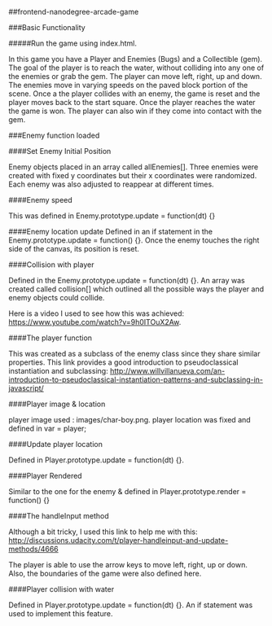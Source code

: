 ##frontend-nanodegree-arcade-game

###Basic Functionality

#####Run the game using index.html.

In this game you have a Player and Enemies (Bugs) and a Collectible (gem). The goal of the player is to reach the water, without colliding into any one of the enemies or grab the gem. The player can move left, right, up and down. The enemies move in varying speeds on the paved block portion of the scene. Once a the player collides with an enemy, the game is reset and the player moves back to the start square. Once the player reaches the water the game is won.  The player can also win if they come into contact with the gem.


###Enemy function loaded

####Set Enemy Initial Position

Enemy objects placed in an array called allEnemies[].  Three enemies were created with fixed y coordinates but their x coordinates were randomized.  Each enemy was also adjusted to reappear at different times.

####Enemy speed

This was defined in Enemy.prototype.update = function(dt) {}

####Enemy location update
Defined in an if statement in the Enemy.prototype.update = function() {}.  Once the enemy touches the right side of the canvas, its position is reset.

####Collision with player

Defined in the Enemy.prototype.update = function(dt) {}.  An array was created called collision[] which outlined all the possible ways the player and enemy objects could collide.

Here is a video I used to see how this was achieved:  https://www.youtube.com/watch?v=9h0ITOuX2Aw.

####The player function

This was created as a subclass of the enemy class since they share similar properties.
This link provides a good introduction to pseudoclassical instantiation and subclassing:
http://www.willvillanueva.com/an-introduction-to-pseudoclassical-instantiation-patterns-and-subclassing-in-javascript/

####Player image & location

player image used : images/char-boy.png.
player location was fixed and defined in var = player;

####Update player location

Defined in Player.prototype.update = function(dt) {}.

####Player Rendered

Similar to the one for the enemy & defined in Player.prototype.render = function() {}

####The handleInput method

Although a bit tricky, I used this link to help me with this:
http://discussions.udacity.com/t/player-handleinput-and-update-methods/4666

The player is able to use the arrow keys to move left, right, up or down.
Also, the boundaries of the game were also defined here.

####Player collision with water

Defined in Player.prototype.update = function(dt) {}.  An if statement was used to implement this feature.




